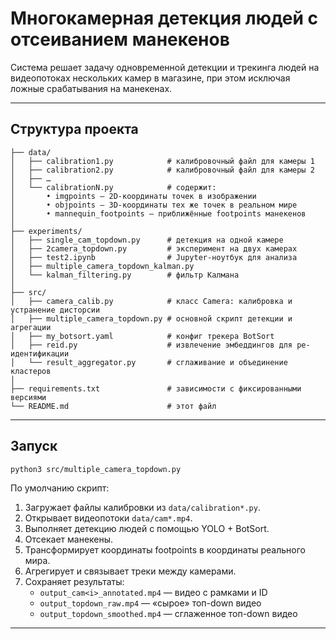 # Многокамерная детекция людей с отсеиванием манекенов

Система решает задачу одновременной детекции и трекинга людей на видеопотоках нескольких камер в магазине, при этом исключая ложные срабатывания на манекенах.

---

## Структура проекта

```
├── data/  
│   ├── calibration1.py            # калибровочный файл для камеры 1  
│   ├── calibration2.py            # калибровочный файл для камеры 2  
│   ├── …  
│   └── calibrationN.py            # содержит:  
│       • imgpoints — 2D-координаты точек в изображении  
│       • objpoints — 3D-координаты тех же точек в реальном мире  
│       • mannequin_footpoints — приближённые footpoints манекенов  
│
├── experiments/                   
│   ├── single_cam_topdown.py      # детекция на одной камере  
│   ├── 2camera_topdown.py         # эксперимент на двух камерах  
│   ├── test2.ipynb                # Jupyter-ноутбук для анализа  
│   ├── multiple_camera_topdown_kalman.py  
│   └── kalman_filtering.py        # фильтр Калмана  
│
├── src/                           
│   ├── camera_calib.py            # класс Camera: калибровка и устранение дисторсии  
│   ├── multiple_camera_topdown.py # основной скрипт детекции и агрегации  
│   ├── my_botsort.yaml            # конфиг трекера BotSort  
│   ├── reid.py                    # извлечение эмбеддингов для ре-идентификации  
│   └── result_aggregator.py       # сглаживание и объединение кластеров  
│
├── requirements.txt               # зависимости с фиксированными версиями  
└── README.md                      # этот файл  
```

---

## Запуск

```bash
python3 src/multiple_camera_topdown.py
```

По умолчанию скрипт:

1. Загружает файлы калибровки из `data/calibration*.py`.  
2. Открывает видеопотоки `data/cam*.mp4`.  
3. Выполняет детекцию людей с помощью YOLO + BotSort.  
4. Отсекает манекены. 
5. Трансформирует координаты footpoints в координаты реального мира.  
6. Агрегирует и связывает треки между камерами.  
7. Сохраняет результаты:
   - `output_cam<i>_annotated.mp4` — видео с рамками и ID  
   - `output_topdown_raw.mp4` — «сырое» топ-down видео  
   - `output_topdown_smoothed.mp4` — сглаженное топ-down видео  

---
